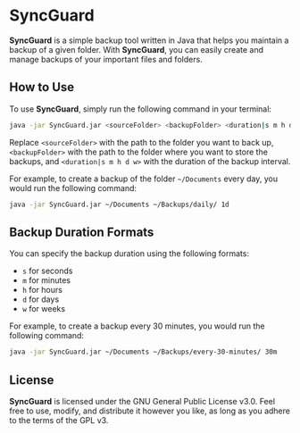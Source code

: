 # SyncGuard
**SyncGuard** is a simple backup tool written in Java that helps you maintain a backup of a given folder. With **SyncGuard**, you can easily create and manage backups of your important files and folders.

## How to Use
To use **SyncGuard**, simply run the following command in your terminal:

```sh
java -jar SyncGuard.jar <sourceFolder> <backupFolder> <duration|s m h d w>
```
Replace `<sourceFolder>` with the path to the folder you want to back up, `<backupFolder>` with the path to the folder where you want to store the backups, and `<duration|s m h d w>` with the duration of the backup interval.

For example, to create a backup of the folder `~/Documents` every day, you would run the following command:

```sh
java -jar SyncGuard.jar ~/Documents ~/Backups/daily/ 1d
```
## Backup Duration Formats
You can specify the backup duration using the following formats:

* `s` for seconds
* `m` for minutes
* `h` for hours
* `d` for days
* `w` for weeks

For example, to create a backup every 30 minutes, you would run the following command:

```sh
java -jar SyncGuard.jar ~/Documents ~/Backups/every-30-minutes/ 30m
```

## License
**SyncGuard** is licensed under the GNU General Public License v3.0. Feel free to use, modify, and distribute it however you like, as long as you adhere to the terms of the GPL v3.
